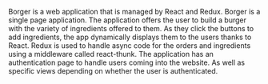 Borger is a web application that is managed by React and Redux. Borger is a single page application. The application offers the user to build a burger with the variety of ingredients offered to them. As they click the buttons to add ingredients, the app dynamically displays them to the users thanks to React. Redux is used to handle async code for the orders and ingredients using a middleware called react-thunk. The application has an authentication page to handle users coming into the website. As well as specific views depending on whether the user is authenticated. 
